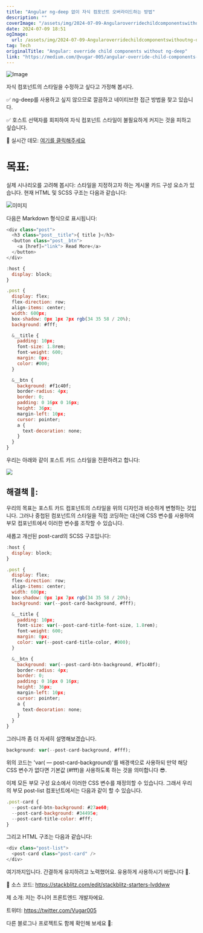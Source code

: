```yaml
---
title: "Angular ng-deep 없이 자식 컴포넌트 오버라이드하는 방법"
description: ""
coverImage: "/assets/img/2024-07-09-Angularoverridechildcomponentswithoutng-deep_0.png"
date: 2024-07-09 18:51
ogImage:
  url: /assets/img/2024-07-09-Angularoverridechildcomponentswithoutng-deep_0.png
tag: Tech
originalTitle: "Angular: override child components without ng-deep"
link: "https://medium.com/@vugar-005/angular-override-child-components-without-ng-deep-c76e691082d4"
---
```


![Image](/assets/img/2024-07-09-Angularoverridechildcomponentswithoutng-deep_0.png)

자식 컴포넌트의 스타일을 수정하고 싶다고 가정해 봅시다.

✅ ng-deep를 사용하고 싶지 않으므로 깔끔하고 네이티브한 접근 방법을 찾고 있습니다.

✅ 호스트 선택자를 회피하여 자식 컴포넌트 스타일이 불필요하게 커지는 것을 피하고 싶습니다.

<div class="content-ad"></div>

💎 실시간 데모: [여기를 클릭해주세요](https://stackblitz.com/edit/stackblitz-starters-lvddww)

# 목표:

실제 시나리오를 고려해 봅시다: 스타일을 지정하고자 하는 게시물 카드 구성 요소가 있습니다. 현재 HTML 및 SCSS 구조는 다음과 같습니다:

![이미지](/assets/img/2024-07-09-Angularoverridechildcomponentswithoutng-deep_1.png)

<div class="content-ad"></div>

다음은 Markdown 형식으로 표시됩니다:

```js
<div class="post">
  <h3 class="post__title">{ title }</h3>
  <button class="post__btn">
    <a [href]="link"> Read More</a>
  </button>
</div>
```

```js
:host {
  display: block;
}

.post {
  display: flex;
  flex-direction: row;
  align-items: center;
  width: 600px;
  box-shadow: 0px 1px 7px rgb(34 35 58 / 20%);
  background: #fff;

  &__title {
    padding: 10px;
    font-size: 1.8rem;
    font-weight: 600;
    margin: 0px;
    color: #000;
  }

  &__btn {
    background: #f1c40f;
    border-radius: 4px;
    border: 0;
    padding: 0 16px 0 16px;
    height: 36px;
    margin-left: 10px;
    cursor: pointer;
    a {
      text-decoration: none;
    }
  }
}
```

<div class="content-ad"></div>

우리는 아래와 같이 포스트 카드 스타일을 전환하려고 합니다:

<img src="/assets/img/2024-07-09-Angularoverridechildcomponentswithoutng-deep_2.png" />

## 해결책 🚀:

우리의 목표는 포스트 카드 컴포넌트의 스타일을 위의 디자인과 비슷하게 변형하는 것입니다. 그러나 중첩된 컴포넌트의 스타일을 직접 코딩하는 대신에 CSS 변수를 사용하여 부모 컴포넌트에서 이러한 변수를 조작할 수 있습니다.

<div class="content-ad"></div>

새롭고 개선된 post-card의 SCSS 구조입니다:

```js
:host {
  display: block;
}

.post {
  display: flex;
  flex-direction: row;
  align-items: center;
  width: 600px;
  box-shadow: 0px 1px 7px rgb(34 35 58 / 20%);
  background: var(--post-card-background, #fff);

  &__title {
    padding: 10px;
    font-size: var(--post-card-title-font-size, 1.8rem);
    font-weight: 600;
    margin: 0px;
    color: var(--post-card-title-color, #000);
  }

  &__btn {
    background: var(--post-card-btn-background, #f1c40f);
    border-radius: 4px;
    border: 0;
    padding: 0 16px 0 16px;
    height: 36px;
    margin-left: 10px;
    cursor: pointer;
    a {
      text-decoration: none;
    }
  }
}
```

그러니까 좀 더 자세히 설명해보겠습니다.

```js
background: var(--post-card-background, #fff);
```

<div class="content-ad"></div>

위의 코드는 'var( — post-card-background)'를 배경색으로 사용하되 만약 해당 CSS 변수가 없다면 기본값 (#fff)을 사용하도록 하는 것을 의미합니다 😎.

이제 모든 부모 구성 요소에서 이러한 CSS 변수를 재정의할 수 있습니다. 그래서 우리의 부모 post-list 컴포넌트에서는 다음과 같이 할 수 있습니다.

```js
.post-card {
  --post-card-btn-background: #27ae60;
  --post-card-background: #34495e;
  --post-card-title-color: #fff;
}
```

그리고 HTML 구조는 다음과 같습니다:

<div class="content-ad"></div>

```js
<div class="post-list">
  <post-card class="post-card" />
</div>
```

여기까지입니다. 간결하게 유지하려고 노력했어요. 유용하게 사용하시기 바랍니다 🙂.

💎 소스 코드: https://stackblitz.com/edit/stackblitz-starters-lvddww

제 소개: 저는 주니어 프론트엔드 개발자에요.

<div class="content-ad"></div>

트위터: https://twitter.com/Vugar005

다른 블로그나 프로젝트도 함께 확인해 보세요 💎:
